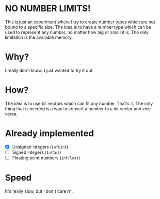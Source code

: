 # NO NUMBER LIMITS!

This is just an experiment where I try to create number types which are not bound to a specific size. The idea is to have a number type which can be used to represent any number, no matter how big or small it is. The only limitation is the available memory.

# Why?

I really don't know. I just wanted to try it out.

# How?

The idea is to use bit vectors which can fit any number. That's it. The only thing that is needed is a way to convert a number to a bit vector and vice versa.

# Already implemented

-   [x] Unsigned integers (`InfUInt`)
-   [ ] Signed integers (`InfInt`)
-   [ ] Floating point numbers (`InfFloat`)

# Speed

It's really slow, but I don't care rn.
